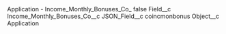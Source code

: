 <?xml version="1.0" encoding="UTF-8"?>
<CustomMetadata xmlns="http://soap.sforce.com/2006/04/metadata" xmlns:xsi="http://www.w3.org/2001/XMLSchema-instance" xmlns:xsd="http://www.w3.org/2001/XMLSchema">
    <label>Application - Income_Monthly_Bonuses_Co_</label>
    <protected>false</protected>
    <values>
        <field>Field__c</field>
        <value xsi:type="xsd:string">Income_Monthly_Bonuses_Co__c</value>
    </values>
    <values>
        <field>JSON_Field__c</field>
        <value xsi:type="xsd:string">coincmonbonus</value>
    </values>
    <values>
        <field>Object__c</field>
        <value xsi:type="xsd:string">Application</value>
    </values>
</CustomMetadata>
